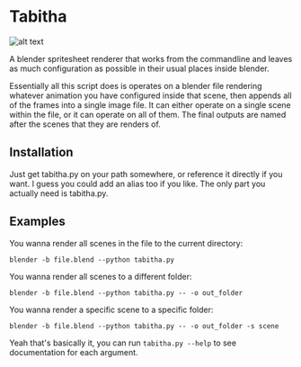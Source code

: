 # Tabitha
![alt text](Saint_Tabitha.jpg "Saint Tabitha - image couresy of
https://commons.wikimedia.org/wiki/User:Wolfymoza under CC-SA 4")

A blender spritesheet renderer that works from the commandline and leaves as
much configuration as possible in their usual places inside blender.

Essentially all this script does is operates on a blender file rendering
whatever animation you have configured inside that scene, then appends all of
the frames into a single image file. It can either operate on a single scene
within the file, or it can operate on all of them. The final outputs are named
after the scenes that they are renders of.

## Installation
Just get tabitha.py on your path somewhere, or reference it directly if you
want. I guess you could add an alias too if you like. The only part you actually
need is tabitha.py.

## Examples
You wanna render all scenes in the file to the current directory:

```blender -b file.blend --python tabitha.py```

You wanna render all scenes to a different folder:

```blender -b file.blend --python tabitha.py -- -o out_folder```

You wanna render a specific scene to a specific folder:

```blender -b file.blend --python tabitha.py -- -o out_folder -s scene```

Yeah that's basically it, you can run `tabitha.py --help` to see documentation
for each argument.